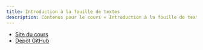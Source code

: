 ```yaml
---
title: Introduction à la fouille de textes
description: Contenus pour le cours « Introduction à la fouille de textes » du master [Plurital](http://plurital.org).
---
```


  - [Site du cours](https://loicgrobol.github.io/intro-fouille-textes/)
  - [Dépôt GitHub](https://github.com/LoicGrobol/intro-fouille-textes)
